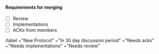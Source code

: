 

#### Requirements for merging

- [ ] Review
- [ ] Implementations
- [ ] ACKs from members

/label ~"New Protocol" ~"In 30 day discussion period" ~"Needs acks" ~"Needs implementations" ~"Needs review"
